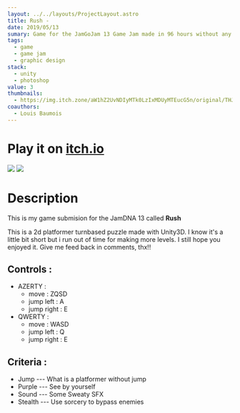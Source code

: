 ```yaml
---
layout: ../../layouts/ProjectLayout.astro
title: Rush - 
date: 2019/05/13
sumary: Game for the JamGoJam 13 Game Jam made in 96 hours without any theme restriction with 100$ price pool.
tags: 
  - game
  - game jam
  - graphic design
stack: 
  - unity
  - photoshop 
value: 3
thumbnails: 
  - https://img.itch.zone/aW1hZ2UvNDIyMTk0LzIxMDUyMTEucG5n/original/THJVBY.png
coauthors:
  - Louis Baumois
---
```


# Play it on [itch.io](https://cowdee.itch.io/rush)

![](https://img.itch.zone/aW1hZ2UvNDIyMTk0LzIxMDUyMTAucG5n/original/dhOCPY.png)
![](https://img.itch.zone/aW1hZ2UvNDIyMTk0LzIxMDUyMTEucG5n/original/THJVBY.png)


# Description


This is my game submision for the JamDNA 13 called **Rush**

This is a 2d platformer turnbased puzzle made with Unity3D.
I know it's a little bit short but i run out of time for making more levels. I still hope you enjoyed it. Give me feed back in comments, thx!!

## Controls :
- AZERTY : 
  - move : ZQSD
  - jump left : A
  - jump right : E
- QWERTY :
  - move : WASD
  - jump left : Q
  - jump right : E

## Criteria :
- Jump     ---     What is a platformer without jump
- Purple   ---     See by yourself
- Sound     ---     Some Sweaty SFX
- Stealth    ---      Use sorcery to bypass enemies

